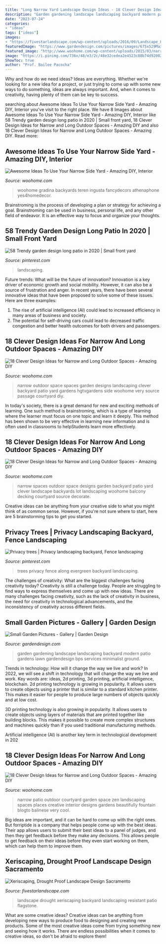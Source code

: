 ```yaml
---
title: "Long Narrow Yard Landscape Design Ideas - 18 Clever Design Ideas For Narrow And Long Outdoor Spaces"
description: "Garden gardening landscape landscaping backyard modern patio gardens lawn gardendesign bps services minimalist ground"
date: "2023-07-24"
categories:
- "ideas"
tags: ["ideas"]
images:
- "https://fivestarlandscape.com/wp-content/uploads/2016/09/Landscape_Lighting_Backyard_Patio.jpg"
featuredImage: "https://www.gardendesign.com/pictures/images/675x529Max/small-garden-pictures_752/minimalist-garden-small-lawn-ground-studio_10918.jpg"
featured_image: "http://www.woohome.com/wp-content/uploads/2015/03/narrow-space-designs-woohome-10.jpg"
image: "https://i.pinimg.com/736x/48/e3/2c/48e32cedea2e4523c88b74d92002b5e8.jpg"
ShowToc: true
author: "Prof. Bailee Pacocha"
---
```



Why and how do we need ideas?
Ideas are everything. Whether we're looking for a new idea for a project, or just trying to come up with some new ways to do something, ideas are always important. And, when it comes to creativity, having plenty of them can be key to success.

	

		
searching about Awesome Ideas To Use Your Narrow Side Yard - Amazing DIY, Interior you've visit to the right place. We have 8 Images about Awesome Ideas To Use Your Narrow Side Yard - Amazing DIY, Interior like 58 Trendy garden design long patio in 2020 | Small front yard, 18 Clever Design Ideas for Narrow and Long Outdoor Spaces - Amazing DIY and also 18 Clever Design Ideas for Narrow and Long Outdoor Spaces - Amazing DIY. Read more:
		
    
## Awesome Ideas To Use Your Narrow Side Yard - Amazing DIY, Interior

<img loading=lazy src="https://www.woohome.com/wp-content/uploads/2016/06/how-to-use-a-narrow-side-yard-woohome-8_3.jpg" onerror="this.onerror=null;this.src='https://tse2.mm.bing.net/th?id=OIP.khK-bgkTEgClfzusgW2JqAHaRH&amp;pid=15.1';" alt="Awesome Ideas To Use Your Narrow Side Yard - Amazing DIY, Interior">

_Source: woohome.com_

>woohome gradina backyards teren ingusta fancydecors athenaphone yes4homedecor. 

	

Brainstroming is the process of developing a plan or strategy for achieving a goal. Brainstroming can be used in business, personal life, and any other field of endeavor. It is an effective way to focus and organize your thoughts.

    
## 58 Trendy Garden Design Long Patio In 2020 | Small Front Yard

<img loading=lazy src="https://i.pinimg.com/736x/48/e3/2c/48e32cedea2e4523c88b74d92002b5e8.jpg" onerror="this.onerror=null;this.src='https://tse2.mm.bing.net/th?id=OIP.0ryOXB2dXlr7hxjlruRMvQAAAA&amp;pid=15.1';" alt="58 Trendy garden design long patio in 2020 | Small front yard">

_Source: pinterest.com_

>landscaping. 

	

Future trends: What will be the future of innovation?
Innovation is a key driver of economic growth and social mobility. However, it can also be a source of frustration and anger. In recent years, there have been several innovative ideas that have been proposed to solve some of these issues. Here are three examples:
1. The rise of artificial intelligence (AI) could lead to increased efficiency in many areas of business and society.
2. The potential for self-driving cars could lead to decreased traffic congestion and better health outcomes for both drivers and passengers.

    
## 18 Clever Design Ideas For Narrow And Long Outdoor Spaces - Amazing DIY

<img loading=lazy src="http://www.woohome.com/wp-content/uploads/2015/03/narrow-space-designs-woohome-8.jpg" onerror="this.onerror=null;this.src='https://tse3.mm.bing.net/th?id=OIP.RSPxXXXUFTm5fpBNhW7mdQHaJ4&amp;pid=15.1';" alt="18 Clever Design Ideas for Narrow and Long Outdoor Spaces - Amazing DIY">

_Source: woohome.com_

>narrow outdoor space spaces garden designs landscaping clever backyard patio yard gardens hgtvgardens side woohome very source passage courtyard diy. 

	

In today's society, there is a great demand for new and exciting methods of learning. One such method is brainstroming, which is a type of learning where the learner must focus on one topic and learn it deeply. This method has been shown to be very effective in learning new information and is often used in classrooms to helpStudents learn more effectively.

    
## 18 Clever Design Ideas For Narrow And Long Outdoor Spaces - Amazing DIY

<img loading=lazy src="http://www.woohome.com/wp-content/uploads/2015/03/narrow-space-designs-woohome-10.jpg" onerror="this.onerror=null;this.src='https://tse1.mm.bing.net/th?id=OIP.7sVdJGBmpnJ09np8Dl18egHaJ4&amp;pid=15.1';" alt="18 Clever Design Ideas for Narrow and Long Outdoor Spaces - Amazing DIY">

_Source: woohome.com_

>narrow spaces outdoor space designs garden backyard patio yard clever landscape backyards lot landscaping woohome balcony decking courtyard source decorate. 

	

Creative ideas can be anything from your creative side to what you might think of as common sense. However, if you're not sure where to start, here are 5 brainstorming tips to get you started.

    
## Privacy Trees | Privacy Landscaping Backyard, Fence Landscaping

<img loading=lazy src="https://i.pinimg.com/736x/40/1b/a3/401ba3747b7d8d893ac89fc0353633a3--privacy-trees-evergreen-trees.jpg" onerror="this.onerror=null;this.src='https://tse3.mm.bing.net/th?id=OIP.66i8LSrLPNd739BHaU1JIwHaLE&amp;pid=15.1';" alt="Privacy trees | Privacy landscaping backyard, Fence landscaping">

_Source: pinterest.com_

>trees privacy fence along evergreen backyard landscaping. 

	

The challenges of creativity: What are the biggest challenges facing creativity today?
Creativity is still a challenge today. People are struggling to find ways to express themselves and come up with new ideas. There are many challenges facing creativity, such as the lack of creativity in business, the need for creativity in technological advancements, and the inconsistency of creativity across different fields.

    
## Small Garden Pictures - Gallery | Garden Design

<img loading=lazy src="https://www.gardendesign.com/pictures/images/675x529Max/small-garden-pictures_752/minimalist-garden-small-lawn-ground-studio_10918.jpg" onerror="this.onerror=null;this.src='https://tse3.mm.bing.net/th?id=OIP.QDPOOJJQpns1l0WEUgdcagHaHi&amp;pid=15.1';" alt="Small Garden Pictures - Gallery | Garden Design">

_Source: gardendesign.com_

>garden gardening landscape landscaping backyard modern patio gardens lawn gardendesign bps services minimalist ground. 

	

Trends in technology: How will it change the way we live and work?
In 2022, we will see a shift in technology that will change the way we live and work. Key words are: ideas, 2d printing, 3d printing, artificial intelligence, blockchain. 
2d printing technology is growing in popularity. It allows users to create objects using a printer that is similar to a standard kitchen printer. This makes it easier for people to produce large numbers of objects quickly and at low cost. 

3D printing technology is also growing in popularity. It allows users to create objects using layers of materials that are printed together like building blocks. This makes it possible to create more complex structures and machines quickly than if you used traditional manufacturing methods. 

Artificial intelligence (AI) is another key term in technological development in 202
    
## 18 Clever Design Ideas For Narrow And Long Outdoor Spaces - Amazing DIY

<img loading=lazy src="https://www.woohome.com/wp-content/uploads/2015/03/narrow-space-designs-woohome-11.jpg" onerror="this.onerror=null;this.src='https://tse4.mm.bing.net/th?id=OIP.upmwZ30DNXQSMHKgSyXw2QHaJ4&amp;pid=15.1';" alt="18 Clever Design Ideas for Narrow and Long Outdoor Spaces - Amazing DIY">

_Source: woohome.com_

>narrow patio outdoor courtyard garden space zen landscaping spaces places creative interior designs gardens beautifully fountain blogto balinese very cool. 

	

Big ideas are important, and it can be hard to come up with the right ones. But forriptide is a company that helps people come up with the best ideas. Their app allows users to submit their best ideas to a panel of judges, and then they get feedback before they make any decisions. This allows people to get feedback on their ideas before they even start working on them, which can help them to improve them.

    
## Xeriscaping, Drought Proof Landscape Design Sacramento

<img loading=lazy src="https://fivestarlandscape.com/wp-content/uploads/2016/09/Landscape_Lighting_Backyard_Patio.jpg" onerror="this.onerror=null;this.src='https://tse3.mm.bing.net/th?id=OIP.EzWO2ZOvC7rsx_zHQ_12sQHaE7&amp;pid=15.1';" alt="Xeriscaping, Drought Proof Landscape Design Sacramento">

_Source: fivestarlandscape.com_

>landscape drought xeriscaping backyard landscaping resistant patio flagstone. 

	

What are some creative ideas?
Creative ideas can be anything from developing new ways to produce food to designing and creating new products. Some of the most creative ideas come from trying something new and seeing how it works. There are endless possibilities when it comes to creative ideas, so don't be afraid to explore them!


